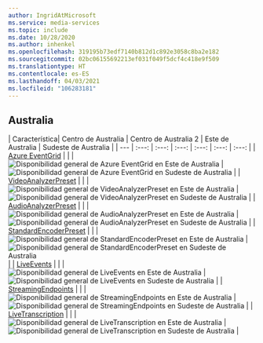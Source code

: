 ```yaml
---
author: IngridAtMicrosoft
ms.service: media-services
ms.topic: include
ms.date: 10/28/2020
ms.author: inhenkel
ms.openlocfilehash: 319195b73edf7140b812d1c892e3058c8ba2e182
ms.sourcegitcommit: 02bc06155692213ef031f049f5dcf4c418e9f509
ms.translationtype: HT
ms.contentlocale: es-ES
ms.lasthandoff: 04/03/2021
ms.locfileid: "106283181"
---
```

<!--Feature availability in region-->
## <a name="australia"></a>Australia

| Característica| Centro de Australia | Centro de Australia 2 | Este de Australia | Sudeste de Australia |
| --- | :---: | :---: | :---: | :---: | :---: | :---: |
| [Azure EventGrid](../monitoring/reacting-to-media-services-events.md) | | |![ Disponibilidad general de Azure EventGrid en Este de Australia](../media/azure-clouds-regions/ga.svg) |![Disponibilidad general de Azure EventGrid en Sudeste de Australia](../media/azure-clouds-regions/ga.svg) |
| [VideoAnalyzerPreset](../analyze-video-audio-files-concept.md) | | |![Disponibilidad general de VideoAnalyzerPreset en Este de Australia](../media/azure-clouds-regions/ga.svg) |![Disponibilidad general de VideoAnalyzerPreset en Sudeste de Australia](../media/azure-clouds-regions/ga.svg) |
| [AudioAnalyzerPreset](../analyze-video-audio-files-concept.md) | | |![Disponibilidad general de AudioAnalyzerPreset en Este de Australia](../media/azure-clouds-regions/ga.svg) |![Disponibilidad general de AudioAnalyzerPreset en Sudeste de Australia](../media/azure-clouds-regions/ga.svg) |
| [StandardEncoderPreset](../encode-concept.md) | | |![Disponibilidad general de StandardEncoderPreset en Este de Australia](../media/azure-clouds-regions/ga.svg) |![Disponibilidad general de StandardEncoderPreset en Sudeste de Australia](../media/azure-clouds-regions/ga.svg) |
| [LiveEvents](../stream-live-streaming-concept.md) | | |![Disponibilidad general de LiveEvents en Este de Australia](../media/azure-clouds-regions/ga.svg) |![Disponibilidad general de LiveEvents en Sudeste de Australia](../media/azure-clouds-regions/ga.svg) |
| [StreamingEndpoints](../stream-streaming-endpoint-concept.md) | | |![Disponibilidad general de StreamingEndpoints en Este de Australia](../media/azure-clouds-regions/ga.svg) |![Disponibilidad general de StreamingEndpoints en Sudeste de Australia](../media/azure-clouds-regions/ga.svg) |
| [LiveTranscription](../live-event-live-transcription-how-to.md) | | |![Disponibilidad general de LiveTranscription en Este de Australia](../media/azure-clouds-regions/ga.svg) |![Disponibilidad general de LiveTranscription en Sudeste de Australia](../media/azure-clouds-regions/ga.svg) |
